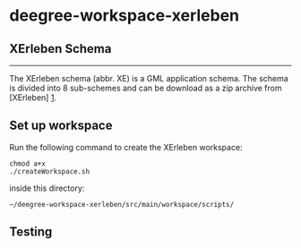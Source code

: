 # deegree-workspace-xerleben

## XErleben Schema
---------------

The XErleben schema (abbr. XE) is a GML application schema. The schema is divided into 8 sub-schemes and can be download as a zip archive from [XErleben] [1].

## Set up workspace

Run the following command to create the XErleben workspace:

    chmod a+x
    ./createWorkspace.sh

inside this directory:

    ~/deegree-workspace-xerleben/src/main/workspace/scripts/

## Testing

  [1]: http://www.xerleben.de